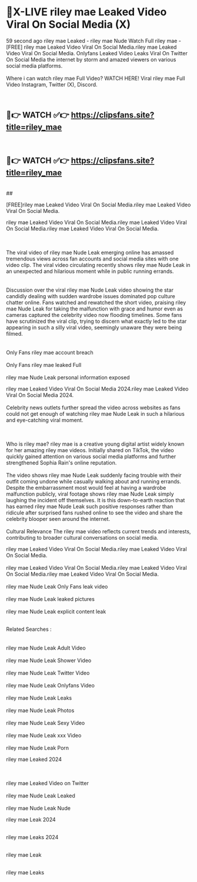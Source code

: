 # 🔴X-LIVE riley mae Leaked Video Viral On Social Media (X)<br>


59 second ago riley mae Leaked  - riley mae Nude  Watch Full riley mae - [FREE] riley mae Leaked Video Viral On Social Media.riley mae Leaked Video Viral On Social Media.   Onlyfans Leaked Video Leaks Viral On Twitter On Social Media the internet by storm and amazed viewers on various social media platforms. <br><br>
Where i can watch riley mae Full Video? WATCH HERE! Viral riley mae Full Video Instagram, Twitter (X), Discord. <br>


 <br>

##  🔴👉 WATCH ✅👉  <a href="https://clipsfans.site?title=riley_mae&ref=git">https://clipsfans.site?title=riley_mae</a> <br>
  <br>

##  🔴👉 WATCH ✅👉  <a href="https://clipsfans.site?title=riley_mae&ref=git">https://clipsfans.site?title=riley_mae</a> <br>
  <br>
  ##



[FREE]riley mae Leaked Video Viral On Social Media.riley mae Leaked Video Viral On Social Media. <br>

riley mae Leaked Video Viral On Social Media.riley mae Leaked Video Viral On Social Media.riley mae Leaked Video Viral On Social Media. <br>


  <br>

  <br>
The viral video of riley mae Nude Leak emerging online has amassed tremendous views across fan accounts and social media sites with one video clip. The viral video circulating recently shows riley mae Nude Leak in an unexpected and hilarious moment while in public running errands.<br>
<br>


<br>
Discussion over the viral riley mae Nude Leak video showing the star candidly dealing with sudden wardrobe issues dominated pop culture chatter online. Fans watched and rewatched the short video, praising riley mae Nude Leak for taking the malfunction with grace and humor even as cameras captured the celebrity video now flooding timelines. Some fans have scrutinized the viral clip, trying to discern what exactly led to the star appearing in such a silly viral video, seemingly unaware they were being filmed.<br>
<br>
<br> 
Only Fans riley mae account breach<br>
<br>
Only Fans riley mae leaked Full <br>
<br>
riley mae Nude Leak personal information exposed<br>

riley mae Leaked Video Viral On Social Media 2024.riley mae Leaked Video Viral On Social Media 2024. <br>
<br>
Celebrity news outlets further spread the video across websites as fans could not get enough of watching riley mae Nude Leak in such a hilarious and eye-catching viral moment.<br>
<br>

<br>
Who is riley mae? riley mae is a creative young digital artist widely known for her amazing riley mae videos. Initially shared on TikTok, the video quickly gained attention on various social media platforms and further strengthened Sophia Rain's online reputation.<br>
<br>
The video shows riley mae Nude Leak suddenly facing trouble with their outfit coming undone while casually walking about and running errands. Despite the embarrassment most would feel at having a wardrobe malfunction publicly, viral footage shows riley mae Nude Leak simply laughing the incident off themselves. It is this down-to-earth reaction that has earned riley mae Nude Leak such positive responses rather than ridicule after surprised fans rushed online to see the video and share the celebrity blooper seen around the internet.<br>
<br>
Cultural Relevance The riley mae video reflects current trends and interests, contributing to broader cultural conversations on social media.<br>

riley mae Leaked Video Viral On Social Media.riley mae Leaked Video Viral On Social Media.<br>
<br>
riley mae Leaked Video Viral On Social Media.riley mae Leaked Video Viral On Social Media.riley mae Leaked Video Viral On Social Media.<br>
<br>
riley mae Nude Leak Only Fans leak video<br>
<br>
riley mae Nude Leak leaked pictures<br>
<br>
riley mae Nude Leak explicit content leak<br>


<br>
Related Searches :<br>
<br>

<br>
riley mae Nude Leak Adult Video<br>
<br>
riley mae Nude Leak Shower Video<br>
<br>
riley mae Nude Leak Twitter Video<br>
<br>
riley mae Nude Leak Onlyfans Video<br>
<br>
riley mae Nude Leak Leaks<br>
<br>
riley mae Nude Leak Photos<br>

<br>
riley mae Nude Leak Sexy Video<br>
<br>
riley mae Nude Leak xxx Video<br>
<br>
riley mae Nude Leak Porn<br>

riley mae  Leaked 2024 <br> <br>
<br>

riley mae Leaked Video on Twitter <br>
<br>
riley mae Nude Leak Leaked<br>
<br>
riley mae Nude Leak Nude<br>


riley mae  Leak 2024 <br> <br>



riley mae  Leaks 2024 <br> <br>



 
riley mae  Leak<br> <br>



riley mae  Leaks<br> <br>





</p>




 



</p>










